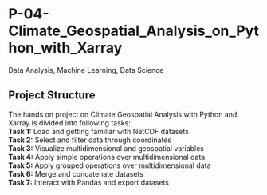 # P-04-Climate_Geospatial_Analysis_on_Python_with_Xarray
Data Analysis, Machine Learning, Data Science

## Project Structure
The hands on project on Climate Geospatial Analysis with Python and Xarray is divided into following tasks:\
**Task 1:** Load and getting familiar with NetCDF datasets\
**Task 2:** Select and filter data through coordinates\
**Task 3:** Visualize multidimensional and geospatial variables\
**Task 4:** Apply simple operations over multidimensional data\
**Task 5:** Apply grouped operations over multidimensional data\
**Task 6:** Merge and concatenate datasets\
**Task 7:** Interact with Pandas and export datasets
